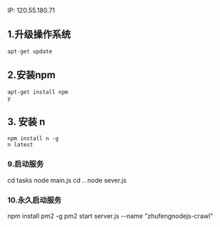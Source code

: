 IP: 120.55.180.71

## 1.升级操作系统
```
apt-get update
```

## 2.安装npm
```
apt-get install npm
y
```

## 3. 安装 n
```
npm install n -g
n latest
```

### 9.启动服务
cd tasks
node main.js
cd ..
node sever.js

### 10.永久启动服务
npm install pm2 -g
pm2 start server.js --name "zhufengnodejs-crawl"


